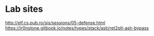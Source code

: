 # Lab sites
http://elf.cs.pub.ro/sis/sessions/05-defense.html
https://ir0nstone.gitbook.io/notes/types/stack/aslr/ret2plt-aslr-bypass
